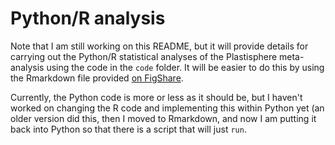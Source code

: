# Python/R analysis

Note that I am still working on this README, but it will provide details for carrying out the Python/R statistical analyses of the Plastisphere meta-analysis using the code in the ```code``` folder. It will be easier to do this by using the Rmarkdown file provided [on FigShare](https://doi.org/10.6084/m9.figshare.12923855).

Currently, the Python code is more or less as it should be, but I haven't worked on changing the R code and implementing this within Python yet (an older version did this, then I moved to Rmarkdown, and now I am putting it back into Python so that there is a script that will just ```run```.